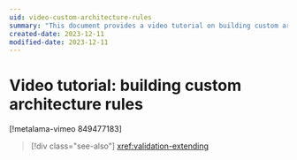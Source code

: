 ```yaml
---
uid: video-custom-architecture-rules
summary: "This document provides a video tutorial on building custom architecture rules, with a reference link for extending validation."
created-date: 2023-12-11
modified-date: 2023-12-11
---
```


# Video tutorial: building custom architecture rules

[!metalama-vimeo 849477183]

> [!div class="see-also"]
> <xref:validation-extending>


